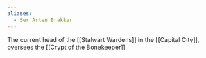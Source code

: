 ```yaml
---
aliases:
  - Ser Arten Brakker
---
```

The current head of the [[Stalwart Wardens]] in the [[Capital City]], oversees the [[Crypt of the Bonekeeper]]